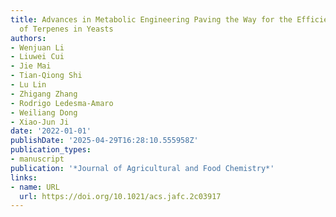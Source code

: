 ```yaml
---
title: Advances in Metabolic Engineering Paving the Way for the Efficient Biosynthesis
  of Terpenes in Yeasts
authors:
- Wenjuan Li
- Liuwei Cui
- Jie Mai
- Tian‐Qiong Shi
- Lu Lin
- Zhigang Zhang
- Rodrigo Ledesma‐Amaro
- Weiliang Dong
- Xiao‐Jun Ji
date: '2022-01-01'
publishDate: '2025-04-29T16:28:10.555958Z'
publication_types:
- manuscript
publication: '*Journal of Agricultural and Food Chemistry*'
links:
- name: URL
  url: https://doi.org/10.1021/acs.jafc.2c03917
---
```

